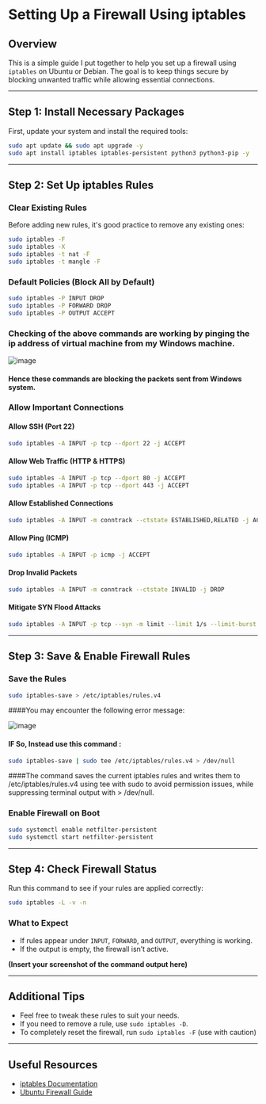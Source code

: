 # Setting Up a Firewall Using iptables

## Overview
This is a simple guide I put together to help you set up a firewall using `iptables` on Ubuntu or Debian. The goal is to keep things secure by blocking unwanted traffic while allowing essential connections.

---

## Step 1: Install Necessary Packages

First, update your system and install the required tools:

```bash
sudo apt update && sudo apt upgrade -y
sudo apt install iptables iptables-persistent python3 python3-pip -y
```

---

## Step 2: Set Up iptables Rules

### Clear Existing Rules
Before adding new rules, it's good practice to remove any existing ones:

```bash
sudo iptables -F
sudo iptables -X
sudo iptables -t nat -F
sudo iptables -t mangle -F
```

### Default Policies (Block All by Default)

```bash
sudo iptables -P INPUT DROP
sudo iptables -P FORWARD DROP
sudo iptables -P OUTPUT ACCEPT
```
### Checking of the above commands are working by pinging the ip address of virtual machine from my Windows machine.

![image](https://github.com/user-attachments/assets/d9a625a2-98af-4322-ba12-31706b59b05d)

#### Hence these commands are blocking the packets sent from Windows system.


### Allow Important Connections

#### Allow SSH (Port 22)
```bash
sudo iptables -A INPUT -p tcp --dport 22 -j ACCEPT
```

#### Allow Web Traffic (HTTP & HTTPS)
```bash
sudo iptables -A INPUT -p tcp --dport 80 -j ACCEPT
sudo iptables -A INPUT -p tcp --dport 443 -j ACCEPT
```

#### Allow Established Connections
```bash
sudo iptables -A INPUT -m conntrack --ctstate ESTABLISHED,RELATED -j ACCEPT
```

#### Allow Ping (ICMP)
```bash
sudo iptables -A INPUT -p icmp -j ACCEPT
```

#### Drop Invalid Packets
```bash
sudo iptables -A INPUT -m conntrack --ctstate INVALID -j DROP
```

#### Mitigate SYN Flood Attacks
```bash
sudo iptables -A INPUT -p tcp --syn -m limit --limit 1/s --limit-burst 3 -j ACCEPT
```

---

## Step 3: Save & Enable Firewall Rules

### Save the Rules
```bash
sudo iptables-save > /etc/iptables/rules.v4
```

####You may encounter the following error message:

![image](https://github.com/user-attachments/assets/e7717249-e3b7-4045-8476-cd911b1b93cf)

#### IF So, Instead use this command : 
```bash
sudo iptables-save | sudo tee /etc/iptables/rules.v4 > /dev/null
```
####The command saves the current iptables rules and writes them to /etc/iptables/rules.v4 using tee with sudo to avoid permission issues, while suppressing terminal output with > /dev/null.

### Enable Firewall on Boot
```bash
sudo systemctl enable netfilter-persistent
sudo systemctl start netfilter-persistent
```

---

## Step 4: Check Firewall Status

Run this command to see if your rules are applied correctly:

```bash
sudo iptables -L -v -n
```

### What to Expect
- If rules appear under `INPUT`, `FORWARD`, and `OUTPUT`, everything is working.
- If the output is empty, the firewall isn’t active.

**(Insert your screenshot of the command output here)**

---

## Additional Tips
- Feel free to tweak these rules to suit your needs.
- If you need to remove a rule, use `sudo iptables -D`.
- To completely reset the firewall, run `sudo iptables -F` (use with caution)

---

## Useful Resources
- [iptables Documentation](https://www.netfilter.org/projects/iptables/)
- [Ubuntu Firewall Guide](https://ubuntu.com/server/docs/security-firewall)

